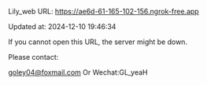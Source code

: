 Lily_web URL: https://ae6d-61-165-102-156.ngrok-free.app

Updated at: 2024-12-10 19:46:34

If you cannot open this URL, the server might be down.

Please contact: 

goley04@foxmail.com Or Wechat:GL_yeaH
